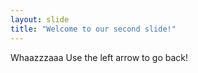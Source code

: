 ```yaml
---
layout: slide
title: "Welcome to our second slide!"
---
```

Whaazzzaaa
Use the left arrow to go back!
